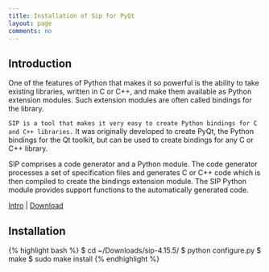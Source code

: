 ```yaml
---
title: Installation of Sip for PyQt
layout: page
comments: no
---
```


Introduction
----------

One of the features of Python that makes it so powerful is the ability to take existing libraries, written in C or C++, and make them available as Python extension modules. Such extension modules are often called bindings for the library.

`SIP is a tool that makes it very easy to create Python bindings for C and C++ libraries.` It was originally developed to create PyQt, the Python bindings for the Qt toolkit, but can be used to create bindings for any C or C++ library.

SIP comprises a code generator and a Python module. The code generator processes a set of specification files and generates C or C++ code which is then compiled to create the bindings extension module. The SIP Python module provides support functions to the automatically generated code.

[Intro](http://www.riverbankcomputing.com/software/sip/intro) | [Download](http://www.riverbankcomputing.com/software/sip/download)

Installation
---------

{% highlight bash %}
$ cd ~/Downloads/sip-4.15.5/
$ python configure.py
$ make
$ sudo make install
{% endhighlight %}
